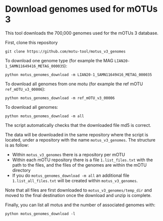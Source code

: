 Download genomes used for mOTUs 3
========

This tool downloads the 700,000 genomes used for the mOTUs 3 database.

First, clone this repository
```
git clone https://github.com/motu-tool/motus_v3_genomes
```

To download one genome type (for example the MAG `LIAN20-1_SAMN11649416_METAG_000035`):
```
python motus_genomes_download -m LIAN20-1_SAMN11649416_METAG_000035
```

To download all genomes from one motu (for example the ref mOTU `ref_mOTU_v3_00006`):
```
python motus_genomes_download -m ref_mOTU_v3_00006
```

To download all genomes:
```
python motus_genomes_download -m all
```



The script automatically checks that the downloaded file md5 is correct.

The data will be downloaded in the same repository where the script is located, under a repository with the name `motus_v3_genomes`.
The structure is as follow:
- Within `motus_v3_genomes` there is a repository per mOTU
- Within each mOTU repository there is a file `1.list_files.txt` with the path to the files, and the files of the genomes are within the mOTU directory
- If you do `motus_genomes_download -m all` an additional file `1.list_all_files.txt` will be created within `motus_v3_genomes`.

Note that all files are first downloaded to `motus_v3_genomes/temp_dir` and moved to the final destination once the download and unzip is complete.


Finally, you can list all motus and the number of associated genomes with:
```
python motus_genomes_download -l
```
